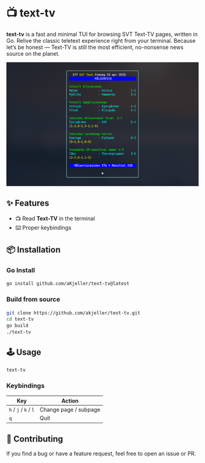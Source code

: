 # 📺 text-tv

**text-tv** is a fast and minimal TUI for browsing SVT Text-TV pages, written in Go.
Relive the classic teletext experience right from your terminal.
Because let’s be honest — Text-TV is still the most efficient, no-nonsense news source on the planet.

![output screenshot](/assets/377.png)

## ✨ Features

- 📺 Read **Text-TV** in the terminal
- ⌨️ Proper keybindings

## 📦 Installation

### Go Install

```bash
go install github.com/aKjeller/text-tv@latest
```

### Build from source

```bash
git clone https://github.com/akjeller/text-tv.git
cd text-tv
go build
./text-tv
```
## 🕹 Usage

```bash
text-tv
```

### Keybindings

| Key       | Action               |
|-----------|----------------------|
| `h` / `j`  / `k` / `l`    | Change page / subpage |
| `q`                       | Quit         |


## 🤝 Contributing

If you find a bug or have a feature request, feel free to open an issue or PR.

